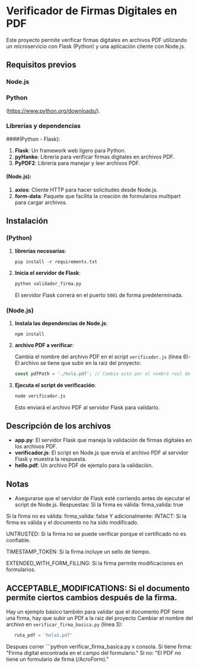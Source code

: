 
# Verificador de Firmas Digitales en PDF

Este proyecto permite verificar firmas digitales en archivos PDF utilizando un microservicio con Flask (Python) y una aplicación cliente con Node.js. 

## Requisitos previos

### Node.js

### Python
 (https://www.python.org/downloads/).

### Librerías y dependencias


####(Python - Flask):

1. **Flask**: Un framework web ligero para Python.
2. **pyHanko**: Librería para verificar firmas digitales en archivos PDF.
3. **PyPDF2**: Librería para manejar y leer archivos PDF.

#### (Node.js):

1. **axios**: Cliente HTTP para hacer solicitudes desde Node.js.
2. **form-data**: Paquete que facilita la creación de formularios multipart para cargar archivos.

## Instalación

### (Python)
1. **librerías necesarias**:

    ```
    pip install -r requirements.txt
    ```

2. **Inicia el servidor de Flask**:

    ```bash
    python validador_firma.py
    ```

    El servidor Flask correrá en el puerto `5001` de forma predeterminada.

### (Node.js)

1. **Instala las dependencias de Node.js**:

    ```
    npm install
    ```

2. **archivo PDF a verificar**:

    Cambia el nombre del archivo PDF en el script `verificador.js` (línea 6)-El archivo se tiene que subir en la raiz del proyecto:

    ```javascript
    const pdfPath = './hola.pdf'; // Cambia esto por el nombre real de tu archivo
    ```

3. **Ejecuta el script de verificación**:

    ```bash
    node verificador.js
    ```

    Esto enviará el archivo PDF al servidor Flask para validarlo.

## Descripción de los archivos

- **app.py**: El servidor Flask que maneja la validación de firmas digitales en los archivos PDF.
- **verificador.js**: El script en Node.js que envía el archivo PDF al servidor Flask y muestra la respuesta.
- **hello.pdf**: Un archivo PDF de ejemplo para la validación.

## Notas

- Asegurarse  que el servidor de Flask esté corriendo antes de ejecutar el script de Node.js.
Respuestas:
Si la firma es válida:
firma_valida: true

Si la firma no es válida:
firma_valida: false
Y adicionalmente:
INTACT: Si la firma es válida y el documento no ha sido modificado.

UNTRUSTED: Si la firma no se puede verificar porque el certificado no es confiable.

TIMESTAMP_TOKEN: Si la firma incluye un sello de tiempo.

EXTENDED_WITH_FORM_FILLING: Si la firma permite modificaciones en formularios.

ACCEPTABLE_MODIFICATIONS: Si el documento permite ciertos cambios después de la firma.
------
Hay un ejemplo básico también para validar que el documento PDF tiene una firma, hay que subir un PDf a la raiz del proyecto
Cambiar el nombre del archivo en `verificar_firma_basica.py` (línea 3):
 ```javascript
    ruta_pdf = 'hola1.pdf'
  ```
Despues correr  ```python verificar_firma_basica.py x consola.
Si tiene firma:
"Firma digital encontrada en el campo del formulario."
Si no:
"El PDF no tiene un formulario de firma (/AcroForm)."
